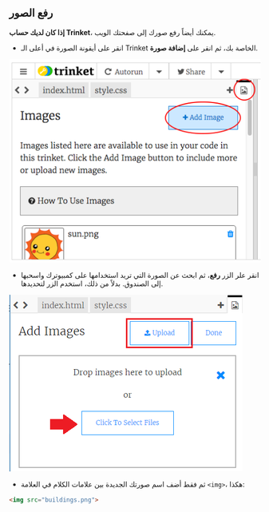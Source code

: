 ## رفع الصور

**إذا كان لديك حساب Trinket**، يمكنك أيضاً رفع صورك إلى صفحتك الويب.

+ انقر على أيقونة الصورة في أعلى الـ Trinket الخاصة بك، ثم انقر على **إضافة صورة**.

![لقطة شاشة](images/story-upload.png)

+ انقر علر الزر **رفع**، ثم ابحث عن الصورة التي تريد استخدامها على كمبيوترك واسحبها إلى الصندوق. بدلاً من ذلك، استخدم الزر لتحديدها.

![رفع](images/upload-image.png)

+ ثم فقط أضف اسم صورتك الجديدة بين علامات الكلام في العلامة `<img>`، هكذا:

```html
<img src="buildings.png">
```